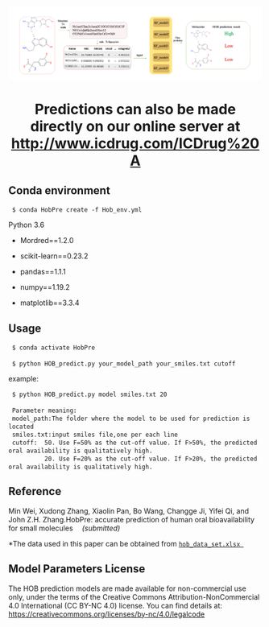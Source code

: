 <div align=center><img src="imageweb4.png" width="1000"></div>

# <p align="center"> Predictions can also be made directly on our online server at http://www.icdrug.com/ICDrug%20A</p>

## Conda environment

     $ conda HobPre create -f Hob_env.yml

Python 3.6

   - Mordred==1.2.0

   - scikit-learn==0.23.2

   - pandas==1.1.1

   - numpy==1.19.2
   
   - matplotlib==3.3.4

## Usage

     $ conda activate HobPre

     $ python HOB_predict.py your_model_path your_smiles.txt cutoff

example:

     $ python HOB_predict.py model smiles.txt 20
     
     Parameter meaning:
     model_path:The folder where the model to be used for prediction is located
     smiles.txt:input smiles file,one per each line
     cutoff:  50. Use F=50% as the cut-off value. If F>50%, the predicted oral availability is qualitatively high.             
              20. Use F=20% as the cut-off value. If F>20%, the predicted oral availability is qualitatively high.

## Reference

Min Wei, Xudong Zhang, Xiaolin Pan, Bo Wang, Changge Ji, Yifei Qi, and John Z.H. Zhang.HobPre: accurate prediction of human oral bioavailability for small molecules  *(submitted)*
     
*The data used in this paper can be obtained from [`hob_data_set.xlsx `](https://github.com/whymin/HOB/blob/main/hob_data_set.xlsx)

## Model Parameters License

The HOB prediction models are made available for non-commercial use only, under the terms of the Creative Commons Attribution-NonCommercial 4.0 International (CC BY-NC 4.0) license. You can find details at: https://creativecommons.org/licenses/by-nc/4.0/legalcode
